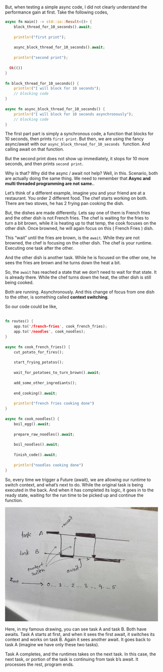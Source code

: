 But, when testing a simple async code, I did not clearly understand the performance gain at first.
Take the following codes, 

```rust
async fn main() -> std::io::Result<()> {
	block_thread_for_10_seconds().await;

	println!("first print");

	async_block_thread_for_10_seconds().await; 

	println!("second print");

  Ok(())
}

fn block_thread_for_10_seconds() {
	println!("I will block for 10 seconds");
	// blocking code
}

async fn async_block_thread_for_10_seconds() {
	println!("I will block for 10 seconds asynchronously");
	// blocking code
}
```

The first part part is simply a synchronous code, a function that blocks for 10 seconds, then prints `first print`.  But then, we are using the fancy async/await with our `async_block_thread_for_10_seconds ` function. And calling await on that function.

But the second print does not show up immediately, it stops for 10 more seconds, and then prints `second print`. 

Why is that? Why did the async / await not help? 
Well, in this. Scenario, both are actually doing the same thing. We need to remember that **Async and multi threaded programming are not same.**.

Let’s think of a different example, imagine you and your friend are at a restaurant. You order 2 different food. The chef starts working on both. There are two stoves, he has 2 frying pan cooking the dish. 

But, the dishes are made differently. Lets say one of them is French fries and the other dish is not French fries. 
The chef is waiting for the fries to turn a bit brown, while it is heating up to that temp, the cook focuses on the other dish. Once browned, he will again focus on this ( French Fries ) dish.

This “wait” until the fries are brown, is the `await`. While they are not browned, the chef is focusing on the other dish. The chef is your runtime. Executing one task after the other. 

And the other dish is another task. While he is focused on the other one, he sees the fries are brown and he turns down the heat a bit. 

So, the `await` has reached a state that we don’t need to wait for that state. It is already there. While the chef turns down the heat, the other dish is still being cooked.

Both are running. Asynchronously. And this change of focus from one dish to the other, is something called **context switching**. 

So our code could be like, 
```rust

fn routes() {
	app.to('/french-fries', cook_french_fries);
	app.to('/noodles', cook_noodles);
}

async fn cook_french_fries() {	
	cut_potato_for_fires();

	start_frying_potatos();

	wait_for_potatoes_to_turn_brown().await;

	add_some_other_ingrediants();

	end_cooking().await;	

	println!("french fries cooking done")
}

async fn cook_noodles() {
	boil_egg().await;

	prepare_raw_noodles().await;

	boil_noodles().await;
	
	finish_code().await;	

	println!("noodles cooking done")
}
```  

So, every time we trigger a Future (await), we are allowing our runtime to switch context, and what’s next to do. While the original task is being executed in the back. And when it has completed its logic, it goes in to the ready state, waiting for the run time to be picked up and continue the function.

![](https://raw.githubusercontent.com/thearyanahmed/blog-articles/master/images/asynchronous_programming.jpeg)

Here, in my famous drawing, you can see task A and task B. Both have awaits. Task A starts at first, and when it sees the first await, it switches its context and works on task B. Again it sees another await. It goes back to task A (imagine we have only these two tasks). 

Task A completes, and the runtimes takes on the next task. In this case, the next task, or portion of the task is continuing from task b’s await. It processes the rest, program ends.